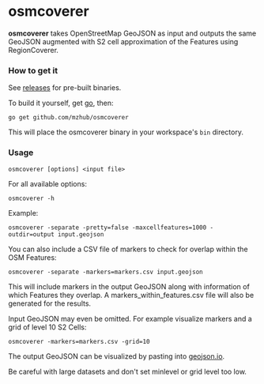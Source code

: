 osmcoverer
==========

**osmcoverer** takes OpenStreetMap GeoJSON as input and outputs the same GeoJSON augmented with S2 cell approximation of the Features using RegionCoverer.

### How to get it

See [releases](https://github.com/MzHub/osmcoverer/releases) for pre-built binaries.

To build it yourself, get [go](https://golang.org/doc/install), then:

    go get github.com/mzhub/osmcoverer

This will place the osmcoverer binary in your workspace's ``bin`` directory.

### Usage

    osmcoverer [options] <input file>

For all available options:

    osmcoverer -h

Example:

    osmcoverer -separate -pretty=false -maxcellfeatures=1000 -outdir=output input.geojson

You can also include a CSV file of markers to check for overlap within the OSM Features:

    osmcoverer -separate -markers=markers.csv input.geojson

This will include markers in the output GeoJSON along with information of which Features they overlap. A markers_within_features.csv file will also be generated for the results.

Input GeoJSON may even be omitted. For example visualize markers and a grid of level 10 S2 Cells:

    osmcoverer -markers=markers.csv -grid=10

The output GeoJSON can be visualized by pasting into [geojson.io](http://geojson.io).

Be careful with large datasets and don't set minlevel or grid level too low.

